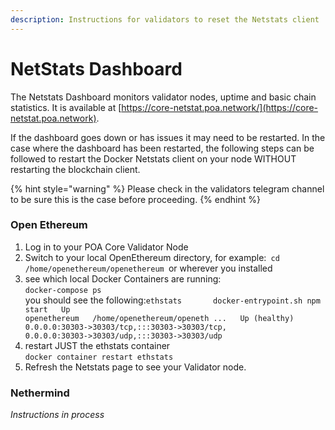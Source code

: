 ```yaml
---
description: Instructions for validators to reset the Netstats client
---
```


# NetStats Dashboard

The Netstats Dashboard monitors validator nodes, uptime and basic chain statistics. It is available at [https://core-netstat.poa.network/](https://core-netstat.poa.network).

If the dashboard goes down or has issues it may need to be restarted.  In the case where the dashboard has been restarted, the following steps can be followed to restart the Docker Netstats client on your node WITHOUT restarting the blockchain client.&#x20;

{% hint style="warning" %}
Please check in the validators telegram channel to be sure this is the case before proceeding.
{% endhint %}

### Open Ethereum

1. Log in to your POA Core Validator Node
2. Switch to your local OpenEthereum directory, for example:`  cd /home/openethereum/openethereum  `or wherever you installed
3. see which local Docker Containers are running:\
   `docker-compose ps` \
   you should see the following:`ethstats       docker-entrypoint.sh npm start   Up                                                                                                   openethereum   /home/openethereum/openeth ...   Up (healthy)   0.0.0.0:30303->30303/tcp,:::30303->30303/tcp,                                                                                                0.0.0.0:30303->30303/udp,:::30303->30303/udp `
4. restart JUST the ethstats container\
   `docker container restart ethstats`
5. Refresh the Netstats page to see your Validator node. &#x20;

### Nethermind

_Instructions in process_
